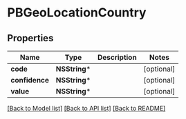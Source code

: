 # PBGeoLocationCountry

## Properties
Name | Type | Description | Notes
------------ | ------------- | ------------- | -------------
**code** | **NSString*** |  | [optional] 
**confidence** | **NSString*** |  | [optional] 
**value** | **NSString*** |  | [optional] 

[[Back to Model list]](../README.md#documentation-for-models) [[Back to API list]](../README.md#documentation-for-api-endpoints) [[Back to README]](../README.md)


